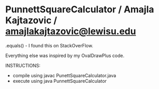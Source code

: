 # PunnettSquareCalculator / Amajla Kajtazovic / amajlakajtazovic@lewisu.edu

.equals() - I found this on StackOverFlow.

Everything else was inspired by my OvalDrawPlus code.


INSTRUCTIONS:
* compile using javac PunettSquareCalculator.java
* execute using java PunnettSquareCalculator

